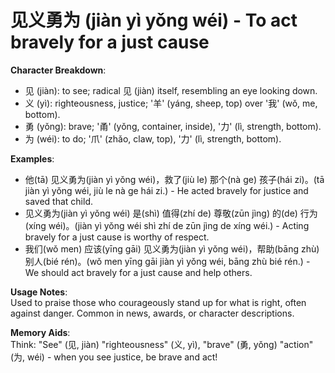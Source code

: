 # **见义勇为 (jiàn yì yǒng wéi) - To act bravely for a just cause**

**Character Breakdown**:  
- 见 (jiàn): to see; radical 见 (jiàn) itself, resembling an eye looking down.  
- 义 (yì): righteousness, justice; '羊' (yáng, sheep, top) over '我' (wǒ, me, bottom).  
- 勇 (yǒng): brave; '甬' (yǒng, container, inside), '力' (lì, strength, bottom).  
- 为 (wéi): to do; '爪' (zhǎo, claw, top), '力' (lì, strength, bottom).

**Examples**:  
- 他(tā) 见义勇为(jiàn yì yǒng wéi)，救了(jiù le) 那个(nà ge) 孩子(hái zi)。(tā jiàn yì yǒng wéi, jiù le nà ge hái zi.) - He acted bravely for justice and saved that child.  
- 见义勇为(jiàn yì yǒng wéi) 是(shì) 值得(zhí de) 尊敬(zūn jìng) 的(de) 行为(xíng wéi)。(jiàn yì yǒng wéi shì zhí de zūn jìng de xíng wéi.) - Acting bravely for a just cause is worthy of respect.  
- 我们(wǒ men) 应该(yīng gāi) 见义勇为(jiàn yì yǒng wéi)，帮助(bāng zhù) 别人(bié rén)。(wǒ men yīng gāi jiàn yì yǒng wéi, bāng zhù bié rén.) - We should act bravely for a just cause and help others.

**Usage Notes**:  
Used to praise those who courageously stand up for what is right, often against danger. Common in news, awards, or character descriptions.

**Memory Aids**:  
Think: "See" (见, jiàn) "righteousness" (义, yì), "brave" (勇, yǒng) "action" (为, wéi) - when you see justice, be brave and act!